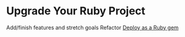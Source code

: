 # Upgrade Your Ruby Project

Add/finish features and stretch goals
Refactor
[Deploy as a Ruby gem](https://guides.rubygems.org/make-your-own-gem/)
